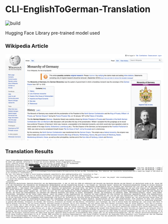 # CLI-EnglishToGerman-Translation

![build](https://github.com/BombayBrownBoy09/CLI-EnglishToGerman-Translation/blob/main/.github/workflows/main.yml/badge.svg)

Hugging Face Library pre-trained model used

### Wikipedia Article
![Article](article.png)

### Translation Results

![pre trained model translating english to german](translating.png)

